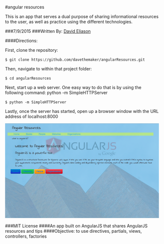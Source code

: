 #angular resources

This is an app that serves a dual purpose of sharing informational resources to the user, as well as practice using the different technologies.

###7/9/2015
###Written By: [David Eliason](http://www.thedavideliason.com)

####Directions: 

First, clone the repository:
```
$ git clone https://github.com/davethemaker/angularResources.git 
```
Then, navigate to within that project folder:
```
$ cd angularResources
```
Next, start up a web server. One easy way to do that is by using the following command: python -m SimpleHTTPServer
```
$ python -m SimpleHTTPServer
```
Lastly, once the server has started, open up a browser window with the URL address of localhost:8000

![angularResources](./angularResources.png "angular resources")

###MIT License
####An app built on AngularJS that shares AngularJS resources and tips
####Objective: to use directives, partials, views, controllers, factories

